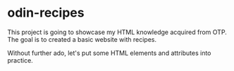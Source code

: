 # odin-recipes
This project is going to showcase my HTML knowledge acquired from OTP.
The goal is to created a basic website with recipes.

Without further ado, let's put some HTML elements and attributes into practice.